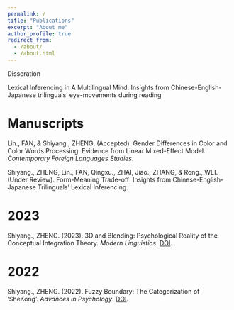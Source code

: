 ```yaml
---
permalink: /
title: "Publications"
excerpt: "About me"
author_profile: true
redirect_from: 
  - /about/
  - /about.html
---
```

Disseration

Lexical Inferencing in A Multilingual Mind: Insights from Chinese-English-Japanese trilinguals’ eye-movements during reading

Manuscripts
======
Lin., FAN, & Shiyang., ZHENG. (Accepted). Gender Differences in Color and Color Words Processing: Evidence from Linear Mixed-Effect Model. _Contemporary Foreign Languages Studies_.

Shiyang., ZHENG, Lin., FAN, Qingxu., ZHAI, Jiao., ZHANG, & Rong., WEI. (Under Review). Form-Meaning Trade-off: Insights from Chinese-English-Japanese Trilinguals’ Lexical Inferencing.

2023
======
Shiyang., ZHENG. (2023). 3D and Blending: Psychological Reality of the Conceptual Integration Theory. _Modern Linguistics_. [DOI](https://doi.org/10.12677/ML.2023.119514).

2022
======
Shiyang., ZHENG. (2022). Fuzzy Boundary: The Categorization of ‘SheKong’. _Advances in Psychology_. [DOI](https://doi.org/10.12677/AP.2022.127293).
